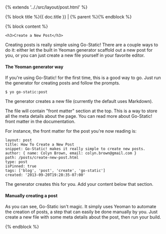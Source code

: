 {% extends '.././src/layout/post.html' %}

{% block title %}{{ doc.title }} | {% parent %}{% endblock %}

{% block content %}

	<h3>Create a New Post</h3>
<p>Creating posts is really simple using Go-Static! There are a couple ways to do it: either let the built in Yeoman generator scaffold out a new post for you, or you can just create a new file yourself in your favorite editor.</p>
<h4>The Yeoman generator way</h4>
<p>If you&#39;re using Go-Static! for the first time, this is a good way to go. Just run the generator for creating posts and follow the prompts.</p>
<pre><code>$ yo go-static:post</code></pre>
<p>The generator creates a new file (currently the default uses Markdown).</p>
<p>The file will contain &quot;front matter&quot; section at the top. This is a way to store all the meta details about the page. You can read more about Go-Static! front matter in the documentation.</p>
<p>For instance, the front matter for the post you&#39;re now reading is:</p>
<pre><code>layout: post
title: How To Create a New Post
snippet: Go-Static! makes it really simple to create new posts. 
author: { name: Colyn Brown, email: colyn.brown@gmail.com }
path: /posts/create-new-post.html
type: post
isPinned: true
tags: [&#39;blog&#39;, &#39;post&#39;, &#39;create&#39;, &#39;go-static&#39;]
created: &#39;2013-09-20T19:28:35-07:00&#39;</code></pre>
<p>The generator creates this for you. Add your content below that section.</p>
<h4>Manually creating a post</h4>
<p>As you can see, Go-Static isn&#39;t magic. It simply uses Yeoman to automate the creation of posts, a step that can easily be done manually by you. Just create a new file with some meta details about the post, then run your build.</p>


{% endblock %}